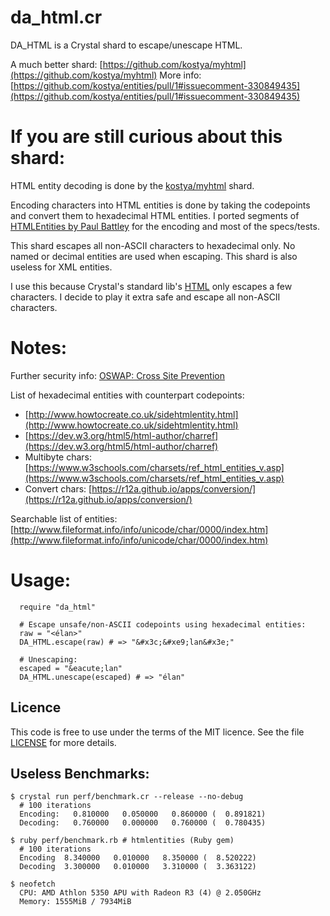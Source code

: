 da\_html.cr
============

DA\_HTML is a Crystal shard to escape/unescape HTML.

A much better shard: [https://github.com/kostya/myhtml](https://github.com/kostya/myhtml)
More info: [https://github.com/kostya/entities/pull/1#issuecomment-330849435](https://github.com/kostya/entities/pull/1#issuecomment-330849435)

If you are still curious about this shard:
==========================================

HTML entity decoding is done by the [kostya/myhtml](https://github.com/kostya/myhtml) shard.

Encoding characters into HTML entities is done by taking the codepoints and convert them
to hexadecimal HTML entities. I ported segments of [HTMLEntities by Paul Battley](https://github.com/threedaymonk/htmlentities)
for the encoding and most of the specs/tests.

This shard escapes all non-ASCII characters to hexadecimal only.
No named or decimal entities are used when escaping.  This shard is also useless for XML
entities.

I use this because Crystal's standard lib's [HTML](https://crystal-lang.org/api/master/HTML.html)
only escapes a few characters. I decide to play it extra safe
and escape all non-ASCII characters.

Notes:
=========

Further security info:
[OSWAP: Cross Site Prevention](https://goo.gl/Rka7pX)

List of hexadecimal entities with counterpart codepoints:
* [http://www.howtocreate.co.uk/sidehtmlentity.html](http://www.howtocreate.co.uk/sidehtmlentity.html)
* [https://dev.w3.org/html5/html-author/charref](https://dev.w3.org/html5/html-author/charref)
* Multibyte chars: [https://www.w3schools.com/charsets/ref_html_entities_v.asp](https://www.w3schools.com/charsets/ref_html_entities_v.asp)
* Convert chars: [https://r12a.github.io/apps/conversion/](https://r12a.github.io/apps/conversion/)

Searchable list of entities:
[http://www.fileformat.info/info/unicode/char/0000/index.htm](http://www.fileformat.info/info/unicode/char/0000/index.htm)

Usage:
=======

```crystal
  require "da_html"

  # Escape unsafe/non-ASCII codepoints using hexadecimal entities:
  raw = "<élan>"
  DA_HTML.escape(raw) # => "&#x3c;&#xe9;lan&#x3e;"

  # Unescaping:
  escaped = "&eacute;lan"
  DA_HTML.unescape(escaped) # => "élan"
```

## Licence

This code is free to use under the terms of the MIT licence. See the file
[LICENSE](https://github.com/da99/da_html.cr/blob/master/LICENSE) for more details.


## Useless Benchmarks:
```
$ crystal run perf/benchmark.cr --release --no-debug
  # 100 iterations
  Encoding:   0.810000   0.050000   0.860000 (  0.891821)
  Decoding:   0.760000   0.000000   0.760000 (  0.780435)

$ ruby perf/benchmark.rb # htmlentities (Ruby gem)
  # 100 iterations
  Encoding  8.340000   0.010000   8.350000 (  8.520222)
  Decoding  3.300000   0.010000   3.310000 (  3.363122)

$ neofetch
  CPU: AMD Athlon 5350 APU with Radeon R3 (4) @ 2.050GHz
  Memory: 1555MiB / 7934MiB
```
